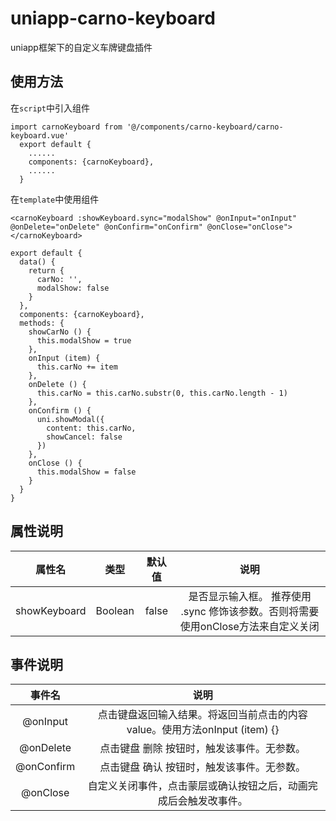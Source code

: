 # uniapp-carno-keyboard
uniapp框架下的自定义车牌键盘插件

## 使用方法

在`script`中引入组件
```
import carnoKeyboard from '@/components/carno-keyboard/carno-keyboard.vue'
  export default {
    ......
    components: {carnoKeyboard},
    ......
  }
```

在`template`中使用组件
```
<carnoKeyboard :showKeyboard.sync="modalShow" @onInput="onInput" @onDelete="onDelete" @onConfirm="onConfirm" @onClose="onClose"></carnoKeyboard>
```

```
export default {
  data() {
    return {
      carNo: '',
      modalShow: false
    }
  },
  components: {carnoKeyboard},
  methods: {
    showCarNo () {
      this.modalShow = true
    },
    onInput (item) {
      this.carNo += item
    },
    onDelete () {
      this.carNo = this.carNo.substr(0, this.carNo.length - 1)
    },
    onConfirm () {
      uni.showModal({
        content: this.carNo,
        showCancel: false
      })
    },
    onClose () {
      this.modalShow = false
    }
  }
}
```

## 属性说明
属性名 | 类型 | 默认值 | 说明
:-:   | :-:  |   :-: | :-:
showKeyboard | Boolean | false | 是否显示输入框。 推荐使用 .sync 修饰该参数。否则将需要使用onClose方法来自定义关闭

## 事件说明
事件名 | 说明
:-:   | :-:
@onInput | 点击键盘返回输入结果。将返回当前点击的内容value。使用方法onInput (item) {}
@onDelete | 点击键盘 删除 按钮时，触发该事件。无参数。
@onConfirm | 点击键盘 确认 按钮时，触发该事件。无参数。
@onClose | 自定义关闭事件，点击蒙层或确认按钮之后，动画完成后会触发改事件。
